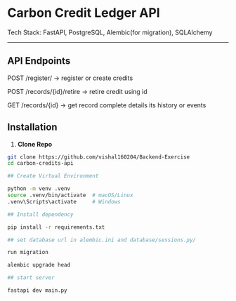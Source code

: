 # Carbon Credit Ledger API

Tech Stack: FastAPI, PostgreSQL, Alembic(for migration), SQLAlchemy

---

## API Endpoints

POST /register/ -> register or create  credits 

POST /records/{id}/retire  -> retire credit using id

GET /records/{id}         -> get record complete details its history or events




## Installation

1. **Clone Repo**
```bash
git clone https://github.com/vishal160204/Backend-Exercise
cd carbon-credits-api

## Create Virtual Environment

python -m venv .venv
source .venv/bin/activate  # macOS/Linux
.venv\Scripts\activate     # Windows

## Install dependency

pip install -r requirements.txt

## set database url in alembic.ini and database/sessions.py/  

run migration

alembic upgrade head

## start server

fastapi dev main.py




